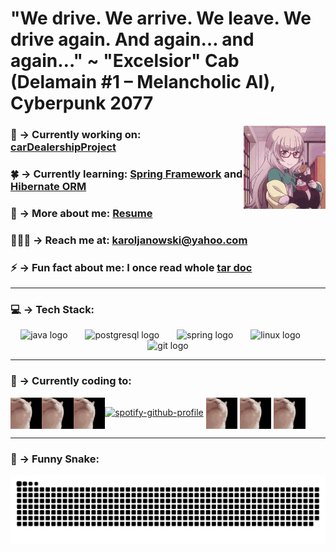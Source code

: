 # "We drive. We arrive. We leave. We drive again. And again… and again…" ~  "Excelsior" Cab (Delamain #1 – Melancholic AI), Cyberpunk 2077


<img align="right" src="resources/waving-cat.gif" style="vertical-align: middle;" alt="waving-cat" width="26%" />


### 🚗 -> Currently working on: **[carDealershipProject](https://github.com/kaarlych/carDealershipProjectZajavka)**

### 🍀 -> Currently learning: **[Spring Framework](https://github.com/kaarlych/springDataAccessProjectZajavka)** and **[Hibernate ORM](https://github.com/kaarlych/HibernateExamples)**

### 💼 -> More about me: **[Resume](https://kaarlych.github.io/resume/)**

### 🧚🏻‍♂️ -> Reach me at: **karoljanowski@yahoo.com**

### ⚡️ -> Fun fact about me: I once read whole [tar doc](https://www.ibm.com/docs/nl/aix/7.2?topic=t-tar-command)

---

###  💻 -> **Tech Stack:**

<div align="center">
  <img src="https://cdn.jsdelivr.net/gh/devicons/devicon/icons/java/java-original.svg" height="60" alt="java logo"  />
  <img width="20" />
  <img src="https://cdn.jsdelivr.net/gh/devicons/devicon/icons/postgresql/postgresql-original.svg" height="60" alt="postgresql logo"  />
  <img width="20" />
   <img src="https://cdn.jsdelivr.net/gh/devicons/devicon/icons/spring/spring-original.svg" height="60" alt="spring logo"  />
  <img width="20" />
  <img src="https://cdn.jsdelivr.net/gh/devicons/devicon/icons/linux/linux-original.svg" height="60" alt="linux logo"  />
  <img width="20" />
  <img src="https://cdn.jsdelivr.net/gh/devicons/devicon/icons/git/git-original.svg" height="60" alt="git logo"  />
</div>

---

### 🎹 -> **Currently coding to:**

<img align="left" src="resources/cat-jam-cat.gif" style="vertical-align: middle;" alt="cat-jam" width="10%" />
<img align="left" src="resources/cat-jam-cat.gif" style="vertical-align: middle;" alt="cat-jam" width="10%" />
<img align="left" src="resources/cat-jam-cat.gif" style="vertical-align: middle;" alt="cat-jam" width="10%" />

[![spotify-github-profile](https://spotify-github-profile.kittinanx.com/api/view?uid=karoljanowski&cover_image=true&theme=novatorem&show_offline=false&background_color=121212&interchange=false)](https://open.spotify.com/user/karoljanowski)
<img src="resources/cat-jam-cat.gif" style="vertical-align: middle;" alt="cat-jam" width="10%" />
<img src="resources/cat-jam-cat.gif" style="vertical-align: middle;" alt="cat-jam" width="10%" />
<img src="resources/cat-jam-cat.gif" style="vertical-align: middle;" alt="cat-jam" width="10%" />


---

### 🐍 -> **Funny Snake:**

<picture>
  <source media="(prefers-color-scheme: dark)" srcset="https://raw.githubusercontent.com/kaarlych/kaarlych/output/github-snake-dark.svg" />
  <source media="(prefers-color-scheme: light)" srcset="https://raw.githubusercontent.com/kaarlych/kaarlych/output/github-snake.svg" />
  <img alt="github-snake" src="https://raw.githubusercontent.com/kaarlych/kaarlych/output/github-snake.svg" />
</picture>
